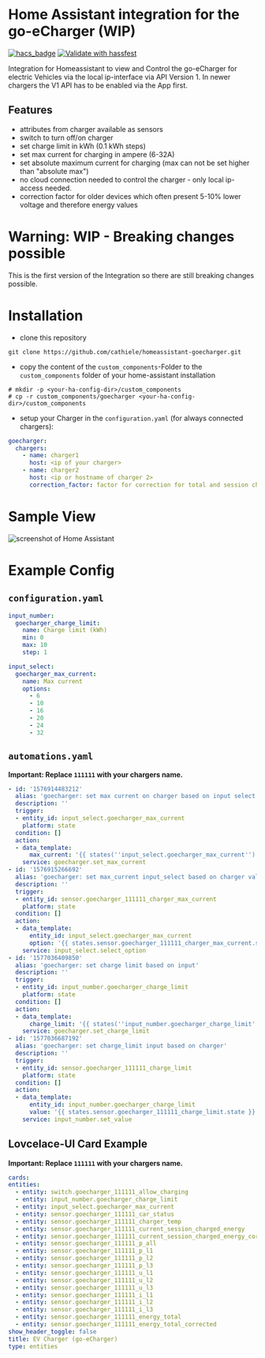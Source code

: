 # Home Assistant integration for the go-eCharger (WIP)

[![hacs_badge](https://img.shields.io/badge/HACS-Default-orange.svg)](https://github.com/custom-components/hacs)
[![Validate with hassfest](https://github.com/cathiele/homeassistant-goecharger/actions/workflows/hassfest.yaml/badge.svg)](https://github.com/cathiele/homeassistant-goecharger/actions/workflows/hassfest.yaml)

Integration for Homeassistant to view and Control the go-eCharger for electric Vehicles via the local ip-interface via API Version 1. In newer chargers the V1 API has to be enabled via the App first.

## Features
- attributes from charger available as sensors
- switch to turn off/on charger
- set charge limit in kWh (0.1 kWh steps)
- set max current for charging in ampere (6-32A)
- set absolute maximum current for charging (max can not be set higher than "absolute max")
- no cloud connection needed to control the charger - only local ip-access needed.
- correction factor for older devices which often present 5-10% lower voltage and therefore energy values

# Warning: WIP - Breaking changes possible
This is the first version of the Integration so there are still breaking changes possible.

# Installation

- clone this repository
```
git clone https://github.com/cathiele/homeassistant-goecharger.git
```
- copy the content of the `custom_components`-Folder to the `custom_components` folder of your home-assistant installation

```
# mkdir -p <your-ha-config-dir>/custom_components
# cp -r custom_components/goecharger <your-ha-config-dir>/custom_components
```

* setup your Charger in the `configuration.yaml` (for always connected chargers):

```yaml
goecharger:
  chargers:
    - name: charger1
      host: <ip of your charger>
    - name: charger2
      host: <ip or hostname of charger 2>
      correction_factor: factor for correction for total and session charged 
```

# Sample View
![screenshot of Home Assistant](doc/ha_entity_view.png)

# Example Config

## `configuration.yaml`

```yaml
input_number:
  goecharger_charge_limit:
    name: Charge limit (kWh)
    min: 0
    max: 10
    step: 1

input_select:
  goecharger_max_current:
    name: Max current
    options:
      - 6
      - 10
      - 16
      - 20
      - 24
      - 32
```

## `automations.yaml`

**Important: Replace `111111` with your chargers name.**

```yaml
- id: '1576914483212'
  alias: 'goecharger: set max current on charger based on input select'
  description: ''
  trigger:
  - entity_id: input_select.goecharger_max_current
    platform: state
  condition: []
  action:
  - data_template:
      max_current: '{{ states(''input_select.goecharger_max_current'') }}'
    service: goecharger.set_max_current
- id: '1576915266692'
  alias: 'goecharger: set max_current input_select based on charger value'
  description: ''
  trigger:
  - entity_id: sensor.goecharger_111111_charger_max_current
    platform: state
  condition: []
  action:
  - data_template:
      entity_id: input_select.goecharger_max_current
      option: '{{ states.sensor.goecharger_111111_charger_max_current.state }}'
    service: input_select.select_option
- id: '1577036409850'
  alias: 'goecharger: set charge limit based on input'
  description: ''
  trigger:
  - entity_id: input_number.goecharger_charge_limit
    platform: state
  condition: []
  action:
  - data_template:
      charge_limit: '{{ states(''input_number.goecharger_charge_limit'') }}'
    service: goecharger.set_charge_limit
- id: '1577036687192'
  alias: 'goecharger: set charge_limit input based on charger'
  description: ''
  trigger:
  - entity_id: sensor.goecharger_111111_charge_limit
    platform: state
  condition: []
  action:
  - data_template:
      entity_id: input_number.goecharger_charge_limit
      value: '{{ states.sensor.goecharger_111111_charge_limit.state }}'
    service: input_number.set_value
```

## Lovcelace-UI Card Example

**Important: Replace `111111` with your chargers name.**

```yaml
cards:
entities:
  - entity: switch.goecharger_111111_allow_charging
  - entity: input_number.goecharger_charge_limit
  - entity: input_select.goecharger_max_current
  - entity: sensor.goecharger_111111_car_status
  - entity: sensor.goecharger_111111_charger_temp
  - entity: sensor.goecharger_111111_current_session_charged_energy
  - entity: sensor.goecharger_111111_current_session_charged_energy_corrected
  - entity: sensor.goecharger_111111_p_all
  - entity: sensor.goecharger_111111_p_l1
  - entity: sensor.goecharger_111111_p_l2
  - entity: sensor.goecharger_111111_p_l3
  - entity: sensor.goecharger_111111_u_l1
  - entity: sensor.goecharger_111111_u_l2
  - entity: sensor.goecharger_111111_u_l3
  - entity: sensor.goecharger_111111_i_l1
  - entity: sensor.goecharger_111111_i_l2
  - entity: sensor.goecharger_111111_i_l3
  - entity: sensor.goecharger_111111_energy_total
  - entity: sensor.goecharger_111111_energy_total_corrected
show_header_toggle: false
title: EV Charger (go-eCharger)
type: entities
```
